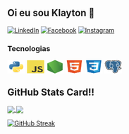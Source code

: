 ## Oi eu sou Klayton 👋

[![LinkedIn](https://img.shields.io/badge/LinkedIn-000?style=dark&logo=linkedin&logoColor=0E76A8)](https://www.linkedin.com/in/ton-chyod-s/)
[![Facebook](https://img.shields.io/badge/Facebook-000?style=dark&logo=facebook)](https://www.facebook.com/ArqKdias/)
[![Instagram](https://img.shields.io/badge/Instagram-000?style=dark&logo=instagram)](https://www.instagram.com/ton_chyod_s/) 

### Tecnologias 

<img align="center" alt="Python" height="30" width="40" src="https://raw.githubusercontent.com/devicons/devicon/master/icons/python/python-original.svg">
<img align="center" alt="javascript" height="30"  width="40" src="https://raw.githubusercontent.com/devicons/devicon/master/icons/javascript/javascript-original.svg">
<img align="center" alt="nodejs" height="30"  width="40" src="https://raw.githubusercontent.com/devicons/devicon/master/icons/nodejs/nodejs-original.svg">
<img align="center" alt="HTML" height="30" width="40" src="https://raw.githubusercontent.com/devicons/devicon/master/icons/html5/html5-original.svg">
<img align="center" alt="CSS" height="30"  width="40" src="https://raw.githubusercontent.com/devicons/devicon/master/icons/css3/css3-original.svg">
<img align="center" alt="postgresql" height="30"  width="40" src="https://raw.githubusercontent.com/devicons/devicon/master/icons/postgresql/postgresql-original.svg">


## GitHub Stats Card!! 
<div style="display: inline_block">

<a href="https://github.com/Ton-Chyod-s/convoychat"> 
<img height=170 align="center" src="https://github-readme-stats.vercel.app/api?username=Ton-Chyod-s&show_icons=true&theme=dark"/>
</a>

<a href="https://github.com/Ton-Chyod-s/convoychat">
  <img height=170 align="center" src="https://github-readme-stats.vercel.app/api/top-langs?username=Ton-Chyod-s&layout=compact&langs_count=8&card_width=320&theme=dark" />
</a>

<a > [![GitHub Streak](https://streak-stats.demolab.com/?user=Ton-Chyod-s&theme=bear&theme=dark)](https://git.io/streak-stats) </a>

</div>



